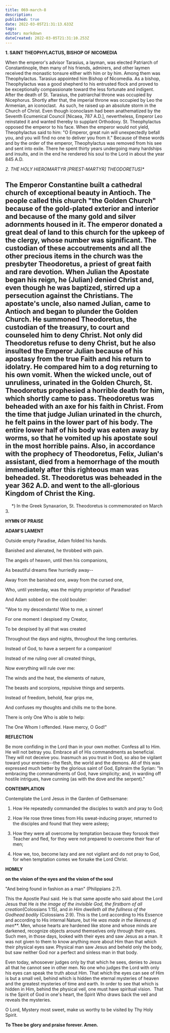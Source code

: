 ```yaml
---
title: 069-march-8
description: 
published: true
date: 2022-03-05T21:31:13.633Z
tags: 
editor: markdown
dateCreated: 2022-03-05T21:31:10.253Z
---
```


**1. SAINT THEOPHYLACTUS, BISHOP OF NICOMEDIA**

When the emperor's advisor Tarasius, a layman, was elected Patriarch of Constantinople, then many of his friends, admirers, and other laymen received the monastic tonsure either with him or by him. Among them was Theophylactus. Tarasius appointed him Bishop of Nicomedia. As a bishop, Theophylactus was a good shepherd to his entrusted flock and proved to be exceptionally compassionate toward the less fortunate and indigent. After the death of St. Tarasius, the patriarchal throne was occupied by Nicephorus. Shortly after that, the imperial throne was occupied by Leo the Armenian, an iconoclast.  As such, he raised up an absolute storm in the Church of Christ. Even though iconoclasm had been anathematized by the Seventh Ecumenical Council [Nicaea, 787 A.D.], nevertheless, Emperor Leo reinstated it and wanted thereby to supplant Orthodoxy. St. Theophylactus opposed the emperor to his face. When the emperor would not yield, Theophylactus said to him: "O Emperor, great ruin will unexpectedly befall you, and you will find no one to deliver you from it." Because of these words and by the order of the emperor, Theophylactus was removed from his see and sent into exile. There he spent thirty years undergoing many hardships and insults, and in the end he rendered his soul to the Lord in about the year 845 A.D.

**2. THE HOLY HIEROMARTYR [PRIEST-MARTYR] THEODORETUS*)**

The Emperor Constantine built a cathedral church of exceptional beauty in Antioch. The people called this church "the Golden Church" because of the gold-plated exterior and interior and because of the many gold and silver adornments housed in it. The emperor donated a great deal of land to this church for the upkeep of the clergy, whose number was significant. The custodian of these accoutrements and all the other precious items in the church was the presbyter Theodoretus, a priest of great faith and rare devotion. When Julian the Apostate began his reign, he (Julian) denied Christ and, even though he was baptized, stirred up a persecution against the Christians. The apostate's uncle, also named Julian, came to Antioch and began to plunder the Golden Church. He summoned Theodoretus, the custodian of the treasury, to court and counseled him to deny Christ. Not only did Theodoretus refuse to deny Christ, but he also insulted the Emperor Julian because of his apostasy from the true Faith and his return to idolatry. He compared him to a dog returning to his own vomit. When the wicked uncle, out of unruliness, urinated in the Golden Church, St. Theodoretus prophesied a horrible death for him, which shortly came to pass. Theodoretus was beheaded with an axe for his faith in Christ. From the time that judge Julian urinated in the church, he felt pains in the lower part of his body. The entire lower half of his body was eaten away by worms, so that he vomited up his apostate soul in the most horrible pains. Also, in accordance with the prophecy of Theodoretus, Felix, Julian's assistant, died from a hemorrhage of the mouth immediately after this righteous man was beheaded. St. Theodoretus was beheaded in the year 362 A.D. and went to the all-glorious Kingdom of Christ the King.
--------------------
     *) In the Greek Synaxarion, St. Theodoretus is commemorated on March 3.



**HYMN OF PRAISE**

**ADAM'S LAMENT**

Outside empty Paradise, Adam folded his hands.

Banished and alienated, he throbbed with pain.

The angels of heaven, until then his companions,

As beautiful dreams flew hurriedly away--

Away from the banished one, away from the cursed one,

Who, until yesterday, was the mighty proprietor of Paradise!

And Adam sobbed on the cold boulder:

"Woe to my descendants! Woe to me, a sinner!

For one moment I despised my Creator,

To be despised by all that was created

Throughout the days and nights, throughout the long centuries.

Instead of God, to have a serpent for a companion!

Instead of me ruling over all created things,

Now everything will rule over me:

The winds and the heat, the elements of nature,

The beasts and scorpions, repulsive things and serpents.

Instead of freedom, behold, fear grips me,

And confuses my thoughts and chills me to the bone.

There is only One Who is able to help:

The One Whom I offended. Have mercy, O God!"


**REFLECTION**

Be more confiding in the Lord than in your own mother. Confess all to Him. He will not betray you. Embrace all of His commandments as beneficial. They will not deceive you. Inasmuch as you trust in God, so also be vigilant toward your enemies--the flesh, the world and the demons. All of this was expressed much better by the glorious saint of God, Ephraim the Syrian: "In embracing the commandments of God, have simplicity; and, in warding off hostile intrigues, have cunning (as with the dove and the serpent)."

**CONTEMPLATION**

Contemplate the Lord Jesus in the Garden of Gethsemane:

1.  How He repeatedly commanded the disciples to watch and pray to God;

1.  How He rose three times from His sweat-inducing prayer, returned to the disciples and found that they were asleep;

1.  How they were all overcome by temptation because they forsook their Teacher and fled, for they were not prepared to overcome their fear of men;

1.  How we, too, become lazy and are not vigilant and do not pray to God, for when temptation comes we forsake the Lord Christ.



**HOMILY**

**on the vision of the eyes and the vision of the soul**

"And being found in fashion as a man" (Philippians 2:7).

This the Apostle Paul said. He is that same apostle who said about the Lord Jesus that He *is the image of the invisible God, the firstborn of all creation*(Colossians 1:15), and *in Him dwelleth all the fullness of the Godhead bodily* (Colossians 2:9). This is the Lord according to His Essence and according to His internal Nature, but He *was made in the likeness of men***. Men, whose hearts are hardened like stone and whose minds are darkened, recognize objects around themselves only through their eyes. Such men, in those days, looked with their eyes and saw Jesus as a man. It was not given to them to know anything more about Him than that which their physical eyes saw. Physical man saw Jesus and beheld only the body, but saw neither God nor a perfect and sinless man in that body.

Even today, whosoever judges only by that which he sees, denies to Jesus all that he cannot see in other men. No one who judges the Lord with only his eyes can speak the truth about Him. That which the eyes can see of Him is but a small veil, behind which is hidden the eternal mysteries of heaven and the greatest mysteries of time and earth. In order to see that which is hidden in Him, behind the physical veil, one must have spiritual vision.  That is the Spirit of God in one's heart, the Spirit Who draws back the veil and reveals the mysteries.

O Lord, Mystery most sweet, make us worthy to be visited by Thy Holy Spirit.

**To Thee be glory and praise forever. Amen.**

 
